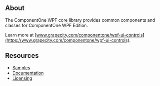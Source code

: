 ## About

The ComponentOne WPF core library provides common components and classes for ComponentOne WPF Edition.

Learn more at [www.grapecity.com/componentone/wpf-ui-controls](https://www.grapecity.com/componentone/wpf-ui-controls).

## Resources

- [Samples](https://github.com/GrapeCity/ComponentOne-WPF-Samples)
- [Documentation](https://www.grapecity.com/componentone/docs/wpf)
- [Licensing](https://www.grapecity.com/componentone/licensing)